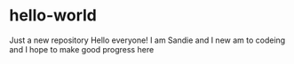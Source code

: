 # hello-world
Just a new repository
Hello everyone!
I am Sandie and I new am to codeing and I hope to make good progress here
